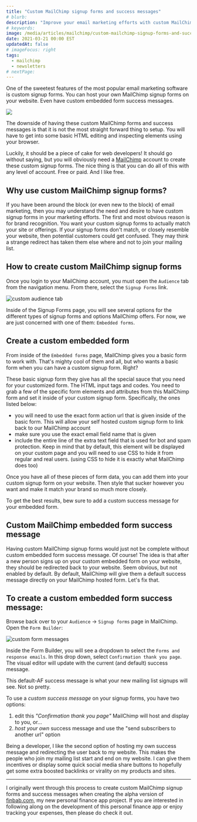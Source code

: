 ```yaml
---
title: "Custom MailChimp signup forms and success messages"
# blurb:
description: "Improve your email marketing efforts with custom MailChimp signup forms? Yes please!"
# keywords:
image: /media/articles/mailchimp/custom-mailchimp-signup-forms-and-success-messages-3.jpg
date: 2021-03-21 00:00 EST
updatedAt: false
# imageFocus: right
tags:
  - mailchimp
  - newsletters
# nextPage:
---
```


One of the sweetest features of the most popular email marketing software is custom signup forms. You can host your own MailChimp signup forms on your website. Even have custom embedded form success messages.

![](/media/articles/mailchimp/custom-mailchimp-signup-forms-and-success-messages-3.jpg)

The downside of having these custom MailChimp forms and success messages is that it is not the most straight forward thing to setup. You will have to get into some basic HTML editing and inspecting elements using your browser.

Luckily, it should be a piece of cake for web developers! It should go without saying, but you will obviously need a [MailChimp](/articles/tag/mailchimp) account to create these custom signup forms. The nice thing is that you can do all of this with any level of account. Free or paid. And I like free.

## Why use custom MailChimp signup forms?

If you have been around the block (or even new to the block) of email marketing, then you may understand the need and desire to have custom signup forms in your marketing efforts. The first and most obvious reason is for brand recognition. You want your custom signup forms to actually match your site or offerings. If your signup forms don't match, or closely resemble your website, then potential customers could get confused. They may think a strange redirect has taken them else where and not to join your mailing list.

## How to create custom MailChimp signup forms

Once you login to your MailChimp account, you must open the `Audience` tab from the navigation menu. From there, select the `Signup Forms` link.

![custom audience tab](/media/articles/mailchimp/custom-mailchimp-signup-form-browse-to-the-audience-tab-1024x547.jpg)

Inside of the Signup Forms page, you will see several options for the different types of signup forms and options MailChimp offers. For now, we are just concerned with one of them: `Embedded forms`.

## Create a custom embedded form

From inside of the `Embedded forms` page, MailChimp gives you a basic form to work with. That's mighty cool of them and all, but who wants a basic form when you can have a custom signup form. Right?

These basic signup form they give has all the special sauce that you need for your customized form. The HTML input tags and codes. You need to grab a few of the specific form elements and attributes from this MailChimp form and set it inside of your custom signup form. Specifically, the ones listed below:

- you will need to use the exact form action url that is given inside of the basic form. This will allow your self hosted custom signup form to link back to our MailChimp account
- make sure you use the exact email field name that is given
- include the entire line of the extra text field that is used for bot and spam protection. Keep in mind that by default, this element will be displayed on your custom page and you will need to use CSS to hide it from regular and real users. (using CSS to hide it is exactly what MailChimp does too)

Once you have all of these pieces of form data, you can add them into your custom signup form on your website. Then style that sucker however you want and make it match your brand so much more closely.

<div class="msg note">
To get the best results, bew sure to add a custom success message for your embedded form.
</div>

## Custom MailChimp embedded form success message

Having custom MailChimp signup forms would just not be complete without custom embedded form success message. Of course! The idea is that after a new person signs up on your custom embedded form on your website, they should be redirected back to your website. Seem obvious, but not enabled by default. By default, MailChimp will give them a default success message directly on your MailChimp hosted form. Let's fix that.

## To create a custom embedded form success message:

Browse back over to your `Audience` → `Signup forms` page in MailChimp. Open the `Form Builder`:

![custom form messages](/media/articles/mailchimp/custom-mailchimp-signup-form-custom-success-message-1024x634.jpg)

Inside the Form Builder, you will see a dropdown to select the `Forms and response emails`. In this drop down, select `Confirmation thank you page`. The visual editor will update with the current (and default) success message.

<div class="msg note">
This default-AF success message is what your new mailing list signups will see. Not so pretty.
</div>

To use a _custom success message_ on your signup forms, you have two options:

1. edit this _"Confirmation thank you page"_ MailChimp will host and display to you, or...
2. _host your own_ success message and use the "send subscribers to another url" option

Being a developer, I like the second option of hosting my own success message and redirecting the user back to my website. This makes the people who join my mailing list start and end on my website. I can give them incentives or display some quick social media share buttons to hopefully get some extra boosted backlinks or virality on my products and sites.

---

I originally went through this process to create custom MailChimp signup forms and success messages when creating the alpha version of [finbab.com](https://finbab.com), my new personal finance app project. If you are interested in following along on the development of this personal finance app or enjoy tracking your expenses, then please do check it out.
